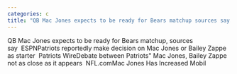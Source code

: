 ```yaml
---
categories: c
title: "QB Mac Jones expects to be ready for Bears matchup sources say  ESPN"
---
```

QB Mac Jones expects to be ready for Bears matchup, sources say&nbsp;&nbsp;ESPNPatriots reportedly make decision on Mac Jones or Bailey Zappe as starter&nbsp;&nbsp;Patriots WireDebate between Patriots" Mac Jones, Bailey Zappe not as close as it appears&nbsp;&nbsp;NFL.comMac Jones Has Increased Mobil